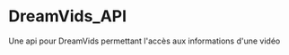 DreamVids_API
=============

Une api pour DreamVids permettant l'accès aux informations d'une vidéo
